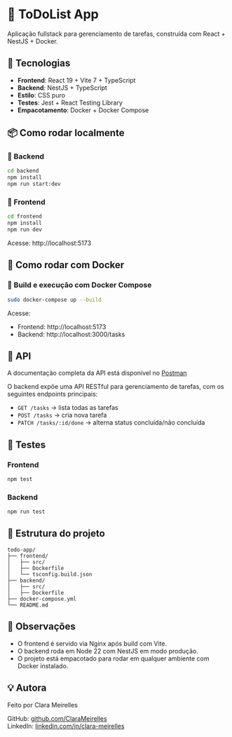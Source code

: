 # 🧠 ToDoList App

Aplicação fullstack para gerenciamento de tarefas, construída com React + NestJS + Docker.

## 🚀 Tecnologias

* **Frontend**: React 19 + Vite 7 + TypeScript  
* **Backend**: NestJS + TypeScript  
* **Estilo**: CSS puro  
* **Testes**: Jest + React Testing Library  
* **Empacotamento**: Docker + Docker Compose  

## 📦 Como rodar localmente

### 🔧 Backend

```bash
cd backend
npm install
npm run start:dev
```

### 🔧 Frontend

```bash
cd frontend
npm install
npm run dev
```

Acesse: http://localhost:5173

## 🐳 Como rodar com Docker

### 🔧 Build e execução com Docker Compose

```bash
sudo docker-compose up --build
```

Acesse:

* Frontend: http://localhost:5173  
* Backend: http://localhost:3000/tasks  

## 📡 API

A documentação completa da API está disponível no [Postman](https://documenter.getpostman.com/view/15936875/2sB3HkpKrA)

O backend expõe uma API RESTful para gerenciamento de tarefas, com os seguintes endpoints principais:

- `GET /tasks` → lista todas as tarefas  
- `POST /tasks` → cria nova tarefa  
- `PATCH /tasks/:id/done` → alterna status concluída/não concluída  


## 🧪 Testes

### Frontend

```bash
npm test
```

### Backend

```bash
npm run test
```

## 📁 Estrutura do projeto

```
todo-app/
├── frontend/
│   ├── src/
│   ├── Dockerfile
│   └── tsconfig.build.json
├── backend/
│   ├── src/
│   ├── Dockerfile
├── docker-compose.yml
└── README.md
```

## 📌 Observações

* O frontend é servido via Nginx após build com Vite.  
* O backend roda em Node 22 com NestJS em modo produção.  
* O projeto está empacotado para rodar em qualquer ambiente com Docker instalado.  


## 💡 Autora

Feito por Clara Meirelles

GitHub: [github.com/ClaraMeirelles](https://github.com/ClaraMeirelles)  
LinkedIn: [linkedin.com/in/clara-meirelles](https://linkedin.com/in/clara-meirelles)
